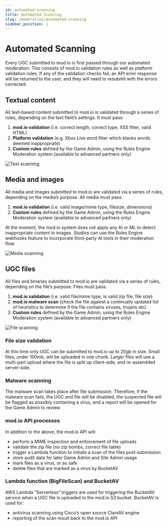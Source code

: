 ```yaml
---
id: automated-scanning
title: Automated Scanning
slug: /moderation/automated-scanning
sidebar_position: 1
---
```



# Automated Scanning

Every UGC submitted to mod.io is first passed through our automated moderation. This consists of mod.io validation rules as well as platform validation rules. If any of the validation checks fail, an API error response will be returned to the user, and they will need to resubmit with the errors corrected.

## Textual content

All text-based content submitted to mod.io is validated through a series of rules, depending on the text field’s settings. It must pass:

1. **mod.io validation** (i.e. correct length, correct type, XSS filter, valid HTML)
2. **Platform validation** (e.g. Xbox Live word filter which blanks words deemed inappropriate)
3. **Custom rules** defined by the Game Admin, using the Rules Engine Moderation system (available to advanced partners only)

![Text scanning](images/text-scanning.png)

## Media and images

All media and images submitted to mod.io are validated via a series of rules, depending on the media’s purpose. All media must pass:

1. **mod.io validation** (i.e. valid image/mime type, filesize, dimensions)
2. **Custom rules** defined by the Game Admin, using the Rules Engine Moderation system (available to advanced partners only)

At the moment, the mod.io system does not apply any AI or ML to detect inappropriate content in images. Studios can use the Rules Engine webhooks feature to incorporate third-party AI tools in their moderation flow.

![Media scanning](images/media-scanning.png)

## UGC files

All files and binaries submitted to mod.io are validated via a series of rules, depending on the file’s purpose. Files must pass:

1. **mod.io validation** (i.e. valid file/mime type, is valid zip file, file size)
2. **mod.io malware scan** (check the file against a continually updated list of heuristics to determine if the file contains viruses, trojans etc)
3. **Custom rules** defined by the Game Admin, using the Rules Engine Moderation system (available to advanced partners only)

![File scanning](images/file-scanning.png)

### File size validation

At this time only UGC can be submitted to mod.io up to 20gb in size. Small files, under 100mb, will be uploaded in one chunk. Larger files will use a multi-part upload where the file is split up client-side, and re-assembled server-side.

### Malware scanning

The malware scan takes place after file submission. Therefore, if the malware scan fails, the UGC and file will be disabled, the suspected file will be flagged as possibly containing a virus, and a report will be opened for the Game Admin to review.

### mod.io API processes

In addition to the above, the mod.io API will:

* perform a MIME inspection and enforcement of file uploads
* validate the zip file (no zip bombs, correct file table)
* trigger a Lambda function to initiate a scan of the files post-submission
* store audit data for later Game Admin and Site Admin usage
* mark files as a virus, or as safe
* delete files that are marked as a virus by BucketAV


### Lambda function (BigFileScan) and BucketAV

AWS Lambda “Serverless” triggers are used for triggering the BucketAV service when a UGC file is uploaded to the mod.io S3 bucket. BucketAV is used for:

* antivirus scanning using Cisco’s open source ClamAV engine
* reporting of the scan result back to the mod.io API